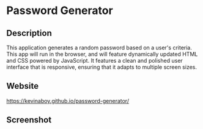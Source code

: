 # Password Generator

## Description
This application generates a random password based on a user's criteria. This app will run in the browser, and will feature dynamically updated HTML and CSS powered by JavaScript. It features a clean and polished user interface that is responsive, ensuring that it adapts to multiple screen sizes.

## Website
https://kevinaboy.github.io/password-generator/

## Screenshot
